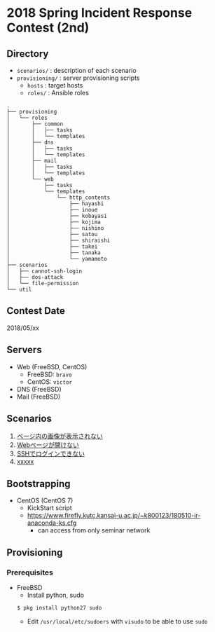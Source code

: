 # 2018 Spring Incident Response Contest (2nd)

## Directory
* `scenarios/` : description of each scenario
* `provisioning/` : server provisioning scripts
    - `hosts` : target hosts
    - `roles/` : Ansible roles
```
.
├── provisioning
│   └── roles
│       ├── common
│       │   ├── tasks
│       │   └── templates
│       ├── dns
│       │   ├── tasks
│       │   └── templates
│       ├── mail
│       │   ├── tasks
│       │   └── templates
│       └── web
│           ├── tasks
│           └── templates
│               └── http_contents
│                   ├── hayashi
│                   ├── inoue
│                   ├── kobayasi
│                   ├── kojima
│                   ├── nishino
│                   ├── satou
│                   ├── shiraishi
│                   ├── takei
│                   ├── tanaka
│                   └── yamamoto
├── scenarios
│   ├── cannot-ssh-login
│   ├── dos-attack
│   └── file-permission
└── util
```

## Contest Date
2018/05/xx

## Servers
* Web (FreeBSD, CentOS)
    - FreeBSD: `bravo`
    - CentOS: `victor`
* DNS (FreeBSD)
* Mail (FreeBSD)

## Scenarios
1. [ページ内の画像が表示されない](scenarios/file-permission/README.md)
1. [Webページが開けない](scenarios/dos-attack/README.md)
1. [SSHでログインできない](scenarios/cannot-ssh-login/README.md)
1. [xxxxx](scenarios/xxxxx.md)

## Bootstrapping
* CentOS (CentOS 7)
    - KickStart script
    - https://www.firefly.kutc.kansai-u.ac.jp/~k800123/180510-ir-anaconda-ks.cfg
        - can access from only seminar network

## Provisioning
### Prerequisites
* FreeBSD
    - Install python, sudo
    ```sh
    $ pkg install python27 sudo
    ```
    - Edit `/usr/local/etc/sudoers` with `visudo` to be able to use `sudo`
